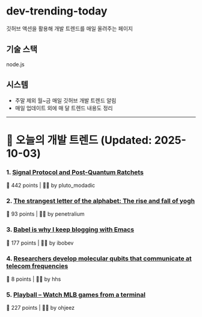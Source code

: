 # dev-trending-today
깃허브 액션을 활용해 개발 트렌드를 매일 올려주는 페이지

## 기술 스택
node.js
## 시스템
- 주말 제외 월~금 매일 깃허브 개발 트렌드 알림
- 매일 업데이트 외에 매 달 트렌드 내용도 정리
---

# 📰 오늘의 개발 트렌드 (Updated: 2025-10-03)

### 1. [Signal Protocol and Post-Quantum Ratchets](https://signal.org/blog/spqr/)
💬 442 points | 🧑‍💻 by pluto_modadic

### 2. [The strangest letter of the alphabet: The rise and fall of yogh](https://www.deadlanguagesociety.com/p/history-of-letter-yogh)
💬 93 points | 🧑‍💻 by penetralium

### 3. [Babel is why I keep blogging with Emacs](https://entropicthoughts.com/why-stick-to-emacs-blog)
💬 177 points | 🧑‍💻 by ibobev

### 4. [Researchers develop molecular qubits that communicate at telecom frequencies](https://chicagoquantum.org/news/researchers-develop-molecular-qubits-communicate-telecom-frequencies)
💬 8 points | 🧑‍💻 by hhs

### 5. [Playball – Watch MLB games from a terminal](https://github.com/paaatrick/playball)
💬 227 points | 🧑‍💻 by ohjeez

